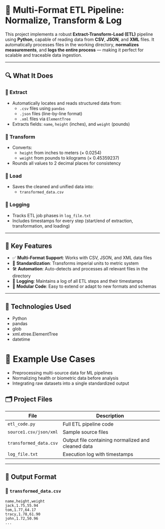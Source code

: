 # 🧪 Multi-Format ETL Pipeline: Normalize, Transform & Log

This project implements a robust **Extract-Transform-Load (ETL)** pipeline using **Python**, capable of reading data from **CSV**, **JSON**, and **XML** files. It automatically processes files in the working directory, **normalizes measurements**, and **logs the entire process** — making it perfect for scalable and traceable data ingestion.

---

## 🔍 What It Does

### 🔹 Extract
- Automatically locates and reads structured data from:
  - `.csv` files using `pandas`
  - `.json` files (line-by-line format)
  - `.xml` files via `ElementTree`
- Extracts fields: `name`, `height` (inches), and `weight` (pounds)

### 🔹 Transform
- Converts:
  - `height` from inches to meters (× 0.0254)
  - `weight` from pounds to kilograms (× 0.45359237)
- Rounds all values to 2 decimal places for consistency

### 🔹 Load
- Saves the cleaned and unified data into:
  - `transformed_data.csv`

### 📝 Logging
- Tracks ETL job phases in `log_file.txt`
- Includes timestamps for every step (start/end of extraction, transformation, and loading)

---

## 🧠 Key Features

- ✅ **Multi-Format Support**: Works with CSV, JSON, and XML data files
- 🧼 **Standardization**: Transforms imperial units to metric system
- 🛠️ **Automation**: Auto-detects and processes all relevant files in the directory
- 📓 **Logging**: Maintains a log of all ETL steps and their timestamps
- 🧩 **Modular Code**: Easy to extend or adapt to new formats and schemas

---

## 🧰 Technologies Used
- Python
- pandas
- glob
- xml.etree.ElementTree
- datetime

# 🧪 Example Use Cases
- Preprocessing multi-source data for ML pipelines
- Normalizing health or biometric data before analysis
- Integrating raw datasets into a single standardized output


## 🗂️ Project Files

| File | Description |
|------|-------------|
| `etl_code.py` | Full ETL pipeline code |
| `source1.csv/json/xml` | Sample source files |
| `transformed_data.csv` | Output file containing normalized and cleaned data |
| `log_file.txt` | Execution log with timestamps |

---

## 💾 Output Format

### 📄 `transformed_data.csv`
```csv
name,height,weight
jack,1.75,55.94
tom,1.77,64.17
tracy,1.78,61.90
john,1.72,50.96
...
